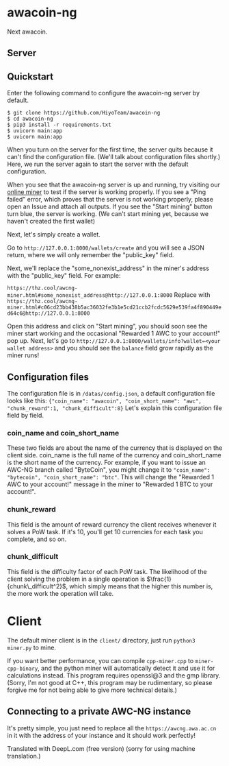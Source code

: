 # awacoin-ng
Next awacoin.

## Server
## Quickstart
Enter the following command to configure the awacoin-ng server by default.

```
$ git clone https://github.com/HiyoTeam/awacoin-ng
$ cd awacoin-ng
$ pip3 install -r requirements.txt
$ uvicorn main:app
$ uvicorn main:app
```
When you turn on the server for the first time, the server quits because it can't find the configuration file. (We'll talk about configuration files shortly.) Here, we run the server again to start the server with the default configuration.  

When you see that the awacoin-ng server is up and running, try visiting our [online miner](https://thz.cool/awcng-miner.html#some_nonexist_address@http://127.0.0.1:8000) to test if the server is working properly. If you see a "Ping failed" error, which proves that the server is not working properly, please open an Issue and attach all outputs. If you see the "Start mining" button turn blue, the server is working. (We can't start mining yet, because we haven't created the first wallet)

Next, let's simply create a wallet.

Go to `http://127.0.0.1:8000/wallets/create` and you will see a JSON return, where we will only remember the "public_key" field.

Next, we'll replace the "some_nonexist_address" in the miner's address with the "public_key" field. For example:

`https://thz.cool/awcng-miner.html#some_nonexist_address@http://127.0.0.1:8000`
Replace with
`https://thz.cool/awcng-miner.html#c06cd23bb438b5ac36032fe3b1e5cd21ccb2fcdc5629e539fa4f890449ed64c6@http://127.0.0.1:8000`

Open this address and click on "Start mining", you should soon see the miner start working and the occasional "Rewarded 1 AWC to your account!" pop up. Next, let's go to `http://127.0.0.1:8000/wallets/info?wallet=<your wallet address>` and you should see the `balance` field grow rapidly as the miner runs!

## Configuration files
The configuration file is in `/datas/config.json`, a default configuration file looks like this:
`{"coin_name": "awacoin", "coin_short_name": "awc", "chunk_reward":1, "chunk_difficult":8}`
Let's explain this configuration file field by field.
### coin_name and coin_short_name
These two fields are about the name of the currency that is displayed on the client side. coin_name is the full name of the currency and coin_short_name is the short name of the currency.
For example, if you want to issue an AWC-NG branch called "ByteCoin", you might change it to `"coin_name": "bytecoin", "coin_short_name": "btc"`. This will change the "Rewarded 1 AWC to your account!" message in the miner to "Rewarded 1 BTC to your account!".
### chunk_reward
This field is the amount of reward currency the client receives whenever it solves a PoW task. If it's 10, you'll get 10 currencies for each task you complete, and so on.
### chunk_difficult
This field is the difficulty factor of each PoW task. The likelihood of the client solving the problem in a single operation is $\frac{1}{chunk\_difficult^2}$, which simply means that the higher this number is, the more work the operation will take.

# Client
The default miner client is in the `client/` directory, just run `python3 miner.py` to mine.

If you want better performance, you can compile `cpp-miner.cpp` to `miner-cpp-binary`, and the python miner will automatically detect it and use it for calculations instead. This program requires openssl@3 and the gmp library.(Sorry, I'm not good at C++, this program may be rudimentary, so please forgive me for not being able to give more technical details.)

## Connecting to a private AWC-NG instance
It's pretty simple, you just need to replace all the `https://awcng.awa.ac.cn` in it with the address of your instance and it should work perfectly!

Translated with DeepL.com (free version)
(sorry for using machine translation.)